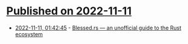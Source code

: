 # [Published on 2022-11-11](index.md)

* [2022-11-11, 01:42:45](https://lobste.rs/s/smrik5/blessed_rs_unofficial_guide_rust) - [Blessed.rs — an unofficial guide to the Rust ecosystem](https://blessed.rs/crates)
